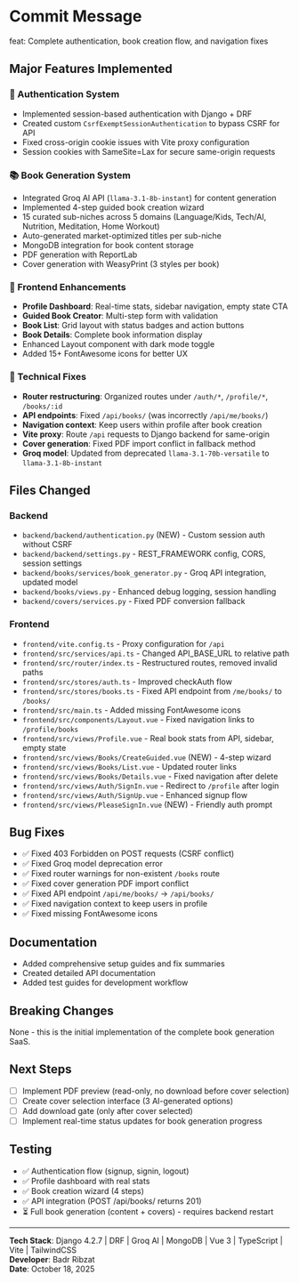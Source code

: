# Commit Message

feat: Complete authentication, book creation flow, and navigation fixes

## Major Features Implemented

### 🔐 Authentication System
- Implemented session-based authentication with Django + DRF
- Created custom `CsrfExemptSessionAuthentication` to bypass CSRF for API
- Fixed cross-origin cookie issues with Vite proxy configuration
- Session cookies with SameSite=Lax for secure same-origin requests

### 📚 Book Generation System
- Integrated Groq AI API (`llama-3.1-8b-instant`) for content generation
- Implemented 4-step guided book creation wizard
- 15 curated sub-niches across 5 domains (Language/Kids, Tech/AI, Nutrition, Meditation, Home Workout)
- Auto-generated market-optimized titles per sub-niche
- MongoDB integration for book content storage
- PDF generation with ReportLab
- Cover generation with WeasyPrint (3 styles per book)

### 🎨 Frontend Enhancements
- **Profile Dashboard**: Real-time stats, sidebar navigation, empty state CTA
- **Guided Book Creator**: Multi-step form with validation
- **Book List**: Grid layout with status badges and action buttons
- **Book Details**: Complete book information display
- Enhanced Layout component with dark mode toggle
- Added 15+ FontAwesome icons for better UX

### 🔧 Technical Fixes
- **Router restructuring**: Organized routes under `/auth/*`, `/profile/*`, `/books/:id`
- **API endpoints**: Fixed `/api/books/` (was incorrectly `/api/me/books/`)
- **Navigation context**: Keep users within profile after book creation
- **Vite proxy**: Route `/api` requests to Django backend for same-origin
- **Cover generation**: Fixed PDF import conflict in fallback method
- **Groq model**: Updated from deprecated `llama-3.1-70b-versatile` to `llama-3.1-8b-instant`

## Files Changed

### Backend
- `backend/backend/authentication.py` (NEW) - Custom session auth without CSRF
- `backend/backend/settings.py` - REST_FRAMEWORK config, CORS, session settings
- `backend/books/services/book_generator.py` - Groq API integration, updated model
- `backend/books/views.py` - Enhanced debug logging, session handling
- `backend/covers/services.py` - Fixed PDF conversion fallback

### Frontend
- `frontend/vite.config.ts` - Proxy configuration for `/api`
- `frontend/src/services/api.ts` - Changed API_BASE_URL to relative path
- `frontend/src/router/index.ts` - Restructured routes, removed invalid paths
- `frontend/src/stores/auth.ts` - Improved checkAuth flow
- `frontend/src/stores/books.ts` - Fixed API endpoint from `/me/books/` to `/books/`
- `frontend/src/main.ts` - Added missing FontAwesome icons
- `frontend/src/components/Layout.vue` - Fixed navigation links to `/profile/books`
- `frontend/src/views/Profile.vue` - Real book stats from API, sidebar, empty state
- `frontend/src/views/Books/CreateGuided.vue` (NEW) - 4-step wizard
- `frontend/src/views/Books/List.vue` - Updated router links
- `frontend/src/views/Books/Details.vue` - Fixed navigation after delete
- `frontend/src/views/Auth/SignIn.vue` - Redirect to `/profile` after login
- `frontend/src/views/Auth/SignUp.vue` - Enhanced signup flow
- `frontend/src/views/PleaseSignIn.vue` (NEW) - Friendly auth prompt

## Bug Fixes
- ✅ Fixed 403 Forbidden on POST requests (CSRF conflict)
- ✅ Fixed Groq model deprecation error
- ✅ Fixed router warnings for non-existent `/books` route
- ✅ Fixed cover generation PDF import conflict
- ✅ Fixed API endpoint `/api/me/books/` → `/api/books/`
- ✅ Fixed navigation context to keep users in profile
- ✅ Fixed missing FontAwesome icons

## Documentation
- Added comprehensive setup guides and fix summaries
- Created detailed API documentation
- Added test guides for development workflow

## Breaking Changes
None - this is the initial implementation of the complete book generation SaaS.

## Next Steps
- [ ] Implement PDF preview (read-only, no download before cover selection)
- [ ] Create cover selection interface (3 AI-generated options)
- [ ] Add download gate (only after cover selected)
- [ ] Implement real-time status updates for book generation progress

## Testing
- ✅ Authentication flow (signup, signin, logout)
- ✅ Profile dashboard with real stats
- ✅ Book creation wizard (4 steps)
- ✅ API integration (POST /api/books/ returns 201)
- ⏳ Full book generation (content + covers) - requires backend restart

---

**Tech Stack**: Django 4.2.7 | DRF | Groq AI | MongoDB | Vue 3 | TypeScript | Vite | TailwindCSS  
**Developer**: Badr Ribzat  
**Date**: October 18, 2025
